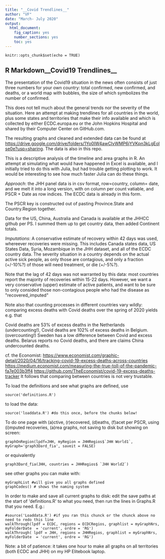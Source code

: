 ```yaml
---
title: "__Covid Trendlines__"
author: "VF"
date: "March- July 2020"
output: 
  html_document: 
    fig_caption: yes
    number_sections: yes
    toc: yes
---
```


```{r setup, include=FALSE}
knitr::opts_chunk$set(echo = TRUE)
```

## R Markdown__Covid19 Trendlines__

The presentation of the Covid19 situation in the news often consists of just three numbers for your own country: total confirmed, new confirmed, and deaths, 
or a world map with bubbles, the size of which symbolizes the number of confirmed. 

This does not tell much about the general trends nor the severity of the situation. 
Here an attempt at making trendlines for all countries in the world, plus some states and territories that make their info available and which is collected by either ECDC.europa.eu or the John Hopkins Hospital and shared by their 
Computer Center on GitHub.com. 

The resulting graphs and cleaned and extended data can be found at 
https://drive.google.com/drive/folders/1Yo0IW4awCIvWMP6jYVKpn3kLgEolse0e?usp=sharing. 
The data is also in this repo. 

This is a descriptive analysis of the timeline and area graphs in R. 
An attempt at simulating what would have happened in Excel is available, and I initially tried to do this with Julia, but had trouble getting plotting to work. It would be interesting to see how much faster Julia can do these things. 

_Approach_: 
the JHH panel data is in csv format, row=country, column= date,
and we melt it into a long version, with on column per count vatiable, and PSCR + Date as row indices. The ECDC data is already in this form. 

The PSCR key is constructed out of pasting Province.State and Country.Region together. 

Data for the US, China, Australia and Canada is available at the JHHCC github per PS. I summed them up to get country data, then added Continent totals. 


_Imputations_: A conservative estimate of recovery within 42 days was used, whereever recoveries were missing. 
This includes Canada states data, US States Data, Syria, Mozambique in the JHH dataset, and all of the 
ECDC country data. The severity situation in a country depends on the actual active sick people, as 
only those are contagious, and only a fraction (+/-10%?) of those will need treatment, or die (+/-5%?). 

Note that the lag of 42 days was not warranted by this data: most countries report the majority of recoveries within 15-22 days. However, we want a very conservative (upper) estimate of active patients, and want to be sure to only consided those non-contagious people who had the disease as "recovered_imputed"

Note also that counting processes in different countries vary wildly: comparing excess 
deaths with Covid deaths over the spring of 2020 yields e.g. that 

Covid deaths are 53% of excess deaths in the Netherlands (undercounting!), 
Covid deaths are 102% of excess deaths in Belgium. (overcounting!)
Sweden has a low difference between Covid and excess deaths. 
Belarus reports no Covid deaths, and there are claims China undercounted deaths. 

cf. the Economist: 
https://www.economist.com/graphic-detail/2020/04/16/tracking-covid-19-excess-deaths-across-countries
https://medium.economist.com/measuring-the-true-toll-of-the-pandemic-fa7e003b3ff4
https://github.com/TheEconomist/covid-19-excess-deaths-tracker
It follows that comparing between countries is not very trustable. 

To load the definitions and see what graphs are defined, use 
```{r define}
source('definitions.R')
```

to load the data:
``` {r }
source('loaddata.R') #do this once, before the chunks below!
```
To do one page with (a)ctive, (r)ecovered, (d)eaths, 
(f)acet per PSCR, using (i)mputed recoveries, (a)rea graphs, 
not saving to disk but showing on screen:
``` {r}
graphOnRegion(lpdf=JHH, myRegion = JHHRegios$`JHH World1`, myGraph='graph3Dard_fia', saveit = FALSE) 
``` 
or equivalently 
``` {r}
graph3Dard_fia(JHH, countries = JHHRegios$ `JHH World2`)
```
see other graphs you can make with:
```{r}
myGraphList #will give you all graphs defined
graphCodes() # shows the naming system
```
In order to make and save all current graphs to disk: 
edit the save paths at the start of 'definitions.R' to what you need, 
then run the lines in Graphs.R that you need. E.g.: 
```{r message = FALSE}
#source('Loaddata.R') #if you ran this chunck or the chunck above no need to redo this line
walkThrough(lpdf = ECDC, regions = ECDCRegios, graphlist = myGraphNrs, myFolderDate  = 'current', ordre = 'RG') 
walkThrough( lpdf = JHH, regions = JHHRegios, graphlist = myGraphNrs, myFolderDate  = 'current', ordre = 'RG')
```
Note: a bit of patience: it takes one hour to make all graphs on all territories (both ECDC and JHH) on my HP Elitebook laptop.
